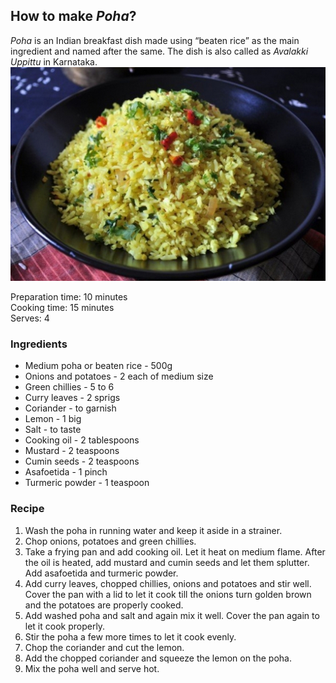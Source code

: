 ## How to make *Poha*?
*Poha* is an Indian breakfast dish made using “beaten rice” as the main ingredient and named after the same. The dish is also called as *Avalakki Uppittu* in Karnataka.  
![Poha](/poha.jpg "Poha")

Preparation time: 10 minutes  
Cooking time: 15 minutes  
Serves: 4
### Ingredients
-  Medium poha or beaten rice - 500g
-  Onions and potatoes - 2 each of medium size
-  Green chillies - 5 to 6
-  Curry leaves - 2 sprigs
-  Coriander - to garnish
-  Lemon - 1 big
-  Salt - to taste
-  Cooking oil - 2 tablespoons
-  Mustard - 2 teaspoons
-  Cumin seeds - 2 teaspoons
-  Asafoetida - 1 pinch
-  Turmeric powder - 1 teaspoon
### Recipe
1. Wash the poha in running water and keep it aside in a strainer.
2. Chop onions, potatoes and green chillies.
3. Take a frying pan and add cooking oil. Let it heat on medium flame. After the oil is heated, add mustard and cumin seeds and let them splutter. Add asafoetida and turmeric powder.
4. Add curry leaves, chopped chillies, onions and potatoes and stir well. Cover the pan with a lid to let it cook till the onions turn golden brown and the potatoes are properly cooked.
5. Add washed poha and salt and again mix it well. Cover the pan again to let it cook properly.
6. Stir the poha a few more times to let it cook evenly.
7. Chop  the coriander and cut the lemon.
8. Add the chopped coriander and squeeze the lemon on the poha.
9. Mix the poha well and serve hot.
